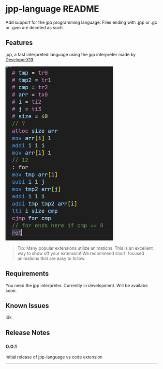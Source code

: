 # jpp-language README

Add support for the jpp programming language.
Files ending with .jpp or .gc or .gvm are deceted as such.

## Features

jpp, a fast interpreted language using the jpp interpreter made by [DeveloperX19](https://github.com/DeveloperX19).

![feature X](images/image1.png)

> Tip: Many popular extensions utilize animations. This is an excellent way to show off your extension! We recommend short, focused animations that are easy to follow.

## Requirements

You need the jpp interpreter. Currently in development.
Will be availabe soon.

## Known Issues

Idk

## Release Notes

### 0.0.1

Initial release of jpp-language vs code extension


---
